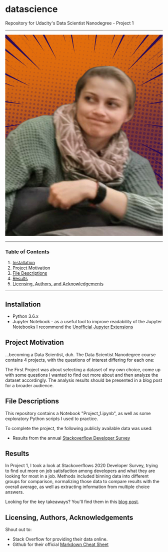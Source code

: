 # datascience
Repository for Udacity's Data Scientist Nanodegree - Project 1

- - - -
![alt text](https://github.com/Andrea-Schulz/datascience/blob/master/icons/notamused1.png?raw=true)
- - - -

### Table of Contents

1. [Installation](#installation)
2. [Project Motivation](#motivation)
3. [File Descriptions](#files)
4. [Results](#results)
5. [Licensing, Authors, and Acknowledgements](#licensing)

- - - -
## Installation <a name="installation"></a>

* Python 3.6.x
* Jupyter Notebook - as a useful tool to improve readability of the Jupyter Notebooks I recommend the [Unofficial Jupyter Extensions](https://jupyter-contrib-nbextensions.readthedocs.io/en/latest/index.html)

## Project Motivation<a name="motivation"></a>

...becoming a Data Scientist, duh. The Data Scientist Nanodegree course contains 4 projects, with the questions of interest differing for each one:

The First Project was about selecting a dataset of my own choice, come up with some questions I wanted to find out more about and then analyze the dataset accordingly. The analysis results should be presented in a blog post for a broader audience.


## File Descriptions <a name="files"></a>

This repository contains a Notebook "Project_1.ipynb", as well as some exploratory Python scripts I used to practice.

To complete the project, the following publicly available data was used:
* Results from the annual [Stackoverflow Developer Survey](https://insights.stackoverflow.com/survey)

## Results<a name="results"></a>
In Project 1, I took a look at Stackoverflows 2020 Developer Survey, trying to find out more on job satisfaction among developers and what they are looking for most in a job. Methods included binning data into different groups for comparison, normalizing those data to compare results with the overall average, as well as extracting information from multiple choice answers.

Looking for the key takeaways? You'll find them in this [blog post](https://andrea-s-schulz.medium.com/assessing-job-satisfaction-what-are-developers-looking-for-in-a-job-573e8107d068).

## Licensing, Authors, Acknowledgements<a name="licensing"></a>

Shout out to:
* Stack Overflow for providing their data online.
* Github for their official [Markdown Cheat Sheet](https://gtribello.github.io/mathNET/assets/notebook-writing.html)
